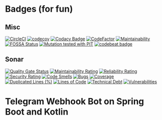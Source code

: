 # Badges (for fun)
## Misc
[![CircleCI](https://circleci.com/gh/kortov/spring-boot-telegram-bot.svg?style=svg)](https://circleci.com/gh/kortov/spring-boot-telegram-bot)
[![codecov](https://codecov.io/gh/kortov/spring-boot-telegram-bot/branch/master/graph/badge.svg)](https://codecov.io/gh/kortov/spring-boot-telegram-bot)
[![Codacy Badge](https://api.codacy.com/project/badge/Grade/d6163e23d6704fa8bee0034ea45f1355)](https://www.codacy.com/manual/kortov/spring-boot-telegram-bot?utm_source=github.com&amp;utm_medium=referral&amp;utm_content=kortov/spring-boot-telegram-bot&amp;utm_campaign=Badge_Grade)
[![CodeFactor](https://www.codefactor.io/repository/github/kortov/spring-boot-telegram-bot/badge)](https://www.codefactor.io/repository/github/kortov/spring-boot-telegram-bot)
[![Maintainability](https://api.codeclimate.com/v1/badges/437ecb00bba89dd1f3b3/maintainability)](https://codeclimate.com/github/kortov/spring-boot-telegram-bot/maintainability)
[![FOSSA Status](https://app.fossa.io/api/projects/git%2Bgithub.com%2Fkortov%2Fspring-boot-telegram-bot.svg?type=shield)](https://app.fossa.io/projects/git%2Bgithub.com%2Fkortov%2Fspring-boot-telegram-bot?ref=badge_shield)
[![Mutation tested with PIT](https://img.shields.io/badge/-Mutation%20tested%20with%20PIT-blue.svg)](http://pitest.org/)
[![codebeat badge](https://codebeat.co/badges/c0311e37-b331-41ec-8858-9d614a9692f5)](https://codebeat.co/projects/github-com-kortov-spring-boot-telegram-bot-master)
## Sonar
[![Quality Gate Status](https://sonarcloud.io/api/project_badges/measure?project=kortov_spring-boot-telegram-bot&metric=alert_status)](https://sonarcloud.io/dashboard?id=kortov_spring-boot-telegram-bot)
[![Maintainability Rating](https://sonarcloud.io/api/project_badges/measure?project=kortov_spring-boot-telegram-bot&metric=sqale_rating)](https://sonarcloud.io/dashboard?id=kortov_spring-boot-telegram-bot)
[![Reliability Rating](https://sonarcloud.io/api/project_badges/measure?project=kortov_spring-boot-telegram-bot&metric=reliability_rating)](https://sonarcloud.io/dashboard?id=kortov_spring-boot-telegram-bot)
[![Security Rating](https://sonarcloud.io/api/project_badges/measure?project=kortov_spring-boot-telegram-bot&metric=security_rating)](https://sonarcloud.io/dashboard?id=kortov_spring-boot-telegram-bot)
[![Code Smells](https://sonarcloud.io/api/project_badges/measure?project=kortov_spring-boot-telegram-bot&metric=code_smells)](https://sonarcloud.io/dashboard?id=kortov_spring-boot-telegram-bot)
[![Bugs](https://sonarcloud.io/api/project_badges/measure?project=kortov_spring-boot-telegram-bot&metric=bugs)](https://sonarcloud.io/dashboard?id=kortov_spring-boot-telegram-bot)
[![Coverage](https://sonarcloud.io/api/project_badges/measure?project=kortov_spring-boot-telegram-bot&metric=coverage)](https://sonarcloud.io/dashboard?id=kortov_spring-boot-telegram-bot)
[![Duplicated Lines (%)](https://sonarcloud.io/api/project_badges/measure?project=kortov_spring-boot-telegram-bot&metric=duplicated_lines_density)](https://sonarcloud.io/dashboard?id=kortov_spring-boot-telegram-bot)
[![Lines of Code](https://sonarcloud.io/api/project_badges/measure?project=kortov_spring-boot-telegram-bot&metric=ncloc)](https://sonarcloud.io/dashboard?id=kortov_spring-boot-telegram-bot)
[![Technical Debt](https://sonarcloud.io/api/project_badges/measure?project=kortov_spring-boot-telegram-bot&metric=sqale_index)](https://sonarcloud.io/dashboard?id=kortov_spring-boot-telegram-bot)
[![Vulnerabilities](https://sonarcloud.io/api/project_badges/measure?project=kortov_spring-boot-telegram-bot&metric=vulnerabilities)](https://sonarcloud.io/dashboard?id=kortov_spring-boot-telegram-bot)
# Telegram Webhook Bot on Spring Boot and Kotlin
